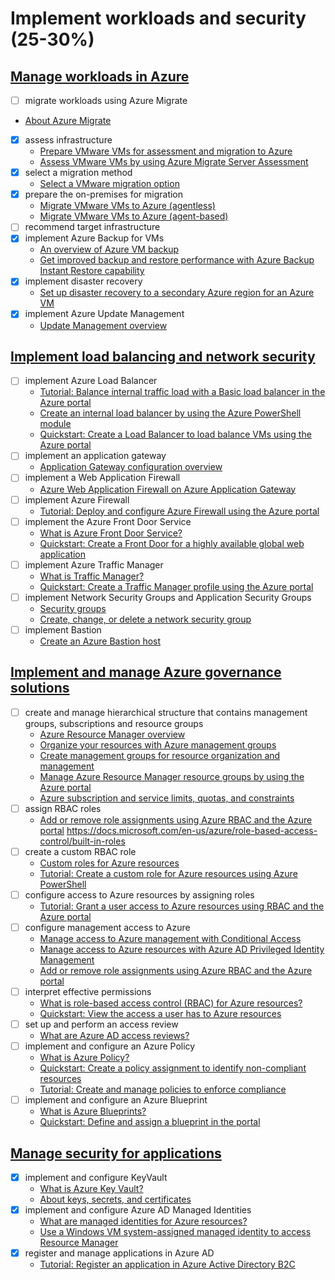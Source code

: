 # Implement workloads and security (25-30%)

## [Manage workloads in Azure](/2-management-&-security/notes-workloads.md)

- [ ]	migrate workloads using Azure Migrate
  - [About Azure Migrate](https://docs.microsoft.com/en-us/azure/migrate/migrate-services-overview)
  - [x] assess infrastructure
    - [Prepare VMware VMs for assessment and migration to Azure](https://docs.microsoft.com/en-us/azure/migrate/tutorial-prepare-vmware)
    - [Assess VMware VMs by using Azure Migrate Server Assessment](https://docs.microsoft.com/en-us/azure/migrate/tutorial-assess-vmware)
  - [x] select a migration method
    - [Select a VMware migration option](https://docs.microsoft.com/en-us/azure/migrate/server-migrate-overview)
  - [x] prepare the on-premises for migration
    - [Migrate VMware VMs to Azure (agentless)](https://docs.microsoft.com/en-us/azure/migrate/tutorial-migrate-vmware)
    - [Migrate VMware VMs to Azure (agent-based)](https://docs.microsoft.com/en-us/azure/migrate/tutorial-migrate-vmware-agent)
  - [ ] recommend target infrastructure
- [x] implement Azure Backup for VMs
  - [An overview of Azure VM backup](https://docs.microsoft.com/en-us/azure/backup/backup-azure-vms-introduction)
  - [Get improved backup and restore performance with Azure Backup Instant Restore capability](https://docs.microsoft.com/en-us/azure/backup/backup-instant-restore-capability)
- [x] implement disaster recovery
  - [Set up disaster recovery to a secondary Azure region for an Azure VM](https://docs.microsoft.com/en-us/azure/site-recovery/azure-to-azure-quickstart)
- [x] implement Azure Update Management
  - [Update Management overview](https://docs.microsoft.com/en-us/azure/automation/update-management/overview)
	
## [Implement load balancing and network security](/2-management-&-security/notes-lb-network.md)

- [ ] implement Azure Load Balancer
  - [Tutorial: Balance internal traffic load with a Basic load balancer in the Azure portal](https://docs.microsoft.com/en-us/azure/load-balancer/tutorial-load-balancer-basic-internal-portal)
  - [Create an internal load balancer by using the Azure PowerShell module](https://docs.microsoft.com/en-us/azure/load-balancer/load-balancer-get-started-ilb-arm-ps)
  - [Quickstart: Create a Load Balancer to load balance VMs using the Azure portal](https://docs.microsoft.com/en-us/azure/load-balancer/quickstart-load-balancer-standard-public-portal)
- [ ] implement an application gateway
  - [Application Gateway configuration overview](https://docs.microsoft.com/en-us/azure/application-gateway/configuration-overview)
- [ ] implement a Web Application Firewall
  - [Azure Web Application Firewall on Azure Application Gateway](https://docs.microsoft.com/en-us/azure/web-application-firewall/ag/ag-overview)
- [ ] implement Azure Firewall
  - [Tutorial: Deploy and configure Azure Firewall using the Azure portal](https://docs.microsoft.com/en-us/azure/firewall/tutorial-firewall-deploy-portal)
- [ ] implement the Azure Front Door Service
  - [What is Azure Front Door Service?](https://docs.microsoft.com/en-us/azure/frontdoor/front-door-overview)
  - [Quickstart: Create a Front Door for a highly available global web application](https://docs.microsoft.com/en-us/azure/frontdoor/quickstart-create-front-door)
- [ ] implement Azure Traffic Manager
  - [What is Traffic Manager?](https://docs.microsoft.com/en-us/azure/traffic-manager/traffic-manager-overview)
  - [Quickstart: Create a Traffic Manager profile using the Azure portal](https://docs.microsoft.com/en-us/azure/traffic-manager/quickstart-create-traffic-manager-profile)
- [ ] implement Network Security Groups and Application Security Groups
  - [Security groups](https://docs.microsoft.com/en-us/azure/virtual-network/security-overview)
  - [Create, change, or delete a network security group](https://docs.microsoft.com/en-us/azure/virtual-network/manage-network-security-group)
- [ ] implement Bastion
  - [Create an Azure Bastion host](https://docs.microsoft.com/en-us/azure/bastion/bastion-create-host-portal)

## [Implement and manage Azure governance solutions](/2-management-&-security/notes-governance.md)

- [ ] create and manage hierarchical structure that contains management groups, subscriptions and resource groups
  - [Azure Resource Manager overview](https://docs.microsoft.com/en-us/azure/azure-resource-manager/management/overview)
  - [Organize your resources with Azure management groups](https://docs.microsoft.com/en-us/azure/governance/management-groups/overview)
  - [Create management groups for resource organization and management](https://docs.microsoft.com/en-us/azure/governance/management-groups/create)
  - [Manage Azure Resource Manager resource groups by using the Azure portal](https://docs.microsoft.com/en-us/azure/azure-resource-manager/management/manage-resource-groups-portal)
  - [Azure subscription and service limits, quotas, and constraints](https://docs.microsoft.com/en-us/azure/azure-resource-manager/management/azure-subscription-service-limits)
- [ ] assign RBAC roles
  - [Add or remove role assignments using Azure RBAC and the Azure portal](https://docs.microsoft.com/en-us/azure/role-based-access-control/role-assignments-portal)
  https://docs.microsoft.com/en-us/azure/role-based-access-control/built-in-roles
- [ ] create a custom RBAC role
  - [Custom roles for Azure resources](https://docs.microsoft.com/en-us/azure/role-based-access-control/custom-roles)
  - [Tutorial: Create a custom role for Azure resources using Azure PowerShell](https://docs.microsoft.com/en-us/azure/role-based-access-control/tutorial-custom-role-powershell)
- [ ] configure access to Azure resources by assigning roles
  - [Tutorial: Grant a user access to Azure resources using RBAC and the Azure portal](https://docs.microsoft.com/en-us/azure/role-based-access-control/quickstart-assign-role-user-portal)
- [ ] configure management access to Azure
  - [Manage access to Azure management with Conditional Access](https://docs.microsoft.com/en-us/azure/role-based-access-control/conditional-access-azure-management)
  - [Manage access to Azure resources with Azure AD Privileged Identity Management](https://docs.microsoft.com/en-us/azure/role-based-access-control/pim-azure-resource)
  - [Add or remove role assignments using Azure RBAC and the Azure portal](https://docs.microsoft.com/en-us/azure/role-based-access-control/role-assignments-portal)
- [ ] interpret effective permissions
  - [What is role-based access control (RBAC) for Azure resources?](https://docs.microsoft.com/en-us/azure/role-based-access-control/overview)
  - [Quickstart: View the access a user has to Azure resources](https://docs.microsoft.com/en-us/azure/role-based-access-control/check-access)
- [ ] set up and perform an access review
  - [What are Azure AD access reviews?](https://docs.microsoft.com/en-us/azure/active-directory/governance/access-reviews-overview)
- [ ] implement and configure an Azure Policy
  - [What is Azure Policy?](https://docs.microsoft.com/en-us/azure/governance/policy/overview)
  - [Quickstart: Create a policy assignment to identify non-compliant resources](https://docs.microsoft.com/en-us/azure/governance/policy/assign-policy-portal)
  - [Tutorial: Create and manage policies to enforce compliance](https://docs.microsoft.com/en-us/azure/governance/policy/tutorials/create-and-manage)
- [ ] implement and configure an Azure Blueprint
  - [What is Azure Blueprints?](https://docs.microsoft.com/en-us/azure/governance/blueprints/overview)
  - [Quickstart: Define and assign a blueprint in the portal](https://docs.microsoft.com/en-us/azure/governance/blueprints/create-blueprint-portal)

## [Manage security for applications](/2-management-&-security/notes-security-for-apps.md)

- [x] implement and configure KeyVault
  - [What is Azure Key Vault?](https://docs.microsoft.com/en-us/azure/key-vault/key-vault-overview)
  - [About keys, secrets, and certificates](https://docs.microsoft.com/en-us/azure/key-vault/about-keys-secrets-and-certificates)
- [x] implement and configure Azure AD Managed Identities
  - [What are managed identities for Azure resources?](https://docs.microsoft.com/en-us/azure/active-directory/managed-identities-azure-resources/overview)
  - [Use a Windows VM system-assigned managed identity to access Resource Manager](https://docs.microsoft.com/en-us/azure/active-directory/managed-identities-azure-resources/tutorial-windows-vm-access-arm)
- [x] register and manage applications in Azure AD 
  - [Tutorial: Register an application in Azure Active Directory B2C](https://docs.microsoft.com/en-us/azure/active-directory-b2c/tutorial-register-applications?tabs=applications)
